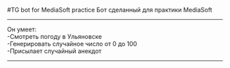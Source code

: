 #TG bot for MediaSoft practice
Бот сделанный для практики MediaSoft
***
Он умеет: <br>
-Смотреть погоду в Ульяновске <br>
-Генерировать случайное число от 0 до 100 <br>
-Присылает случайный анекдот <br>
***
